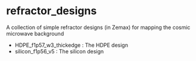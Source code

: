 # refractor_designs
A collection of simple refractor designs (in Zemax) for mapping the cosmic microwave background
* HDPE_f1p57_w3_thickedge : The HDPE design
* silicon_f1p56_v5        : The silicon design
